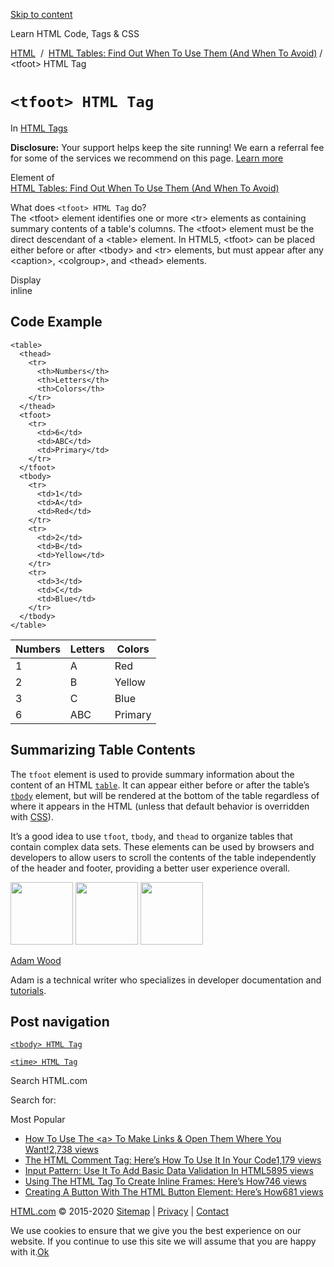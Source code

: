 <a href="#site-main" class="skip-link screen-reader-text">Skip to content</a>

[](https://html.com/)

Learn HTML Code, Tags & CSS

[HTML](https://html.com/)  /  [HTML Tables: Find Out When To Use Them (And When To Avoid)](https://html.com/tables/) / &lt;tfoot&gt; HTML Tag

# `<tfoot> HTML Tag`

In <span class="post-meta-category">[HTML Tags](https://html.com/tags/)</span>

**Disclosure:** Your support helps keep the site running! We earn a referral fee for some of the services we recommend on this page. [Learn more](https://html.com/disclosure/)

Element of  
[HTML Tables: Find Out When To Use Them (And When To Avoid)](https://html.com/tables/)

What does `<tfoot> HTML Tag` do?  
The &lt;tfoot&gt; element identifies one or more &lt;tr&gt; elements as containing summary contents of a table's columns. The &lt;tfoot&gt; element must be the direct descendant of a &lt;table&gt; element. In HTML5, &lt;tfoot&gt; can be placed either before or after &lt;tbody&gt; and &lt;tr&gt; elements, but must appear after any &lt;caption&gt;, &lt;colgroup&gt;, and &lt;thead&gt; elements.

Display  
inline

## Code Example

    <table>
      <thead>
        <tr>
          <th>Numbers</th>
          <th>Letters</th>
          <th>Colors</th>
        </tr>
      </thead>
      <tfoot>
        <tr>
          <td>6</td>
          <td>ABC</td>
          <td>Primary</td>
        </tr>
      </tfoot>
      <tbody>
        <tr>
          <td>1</td>
          <td>A</td>
          <td>Red</td>
        </tr>
        <tr>
          <td>2</td>
          <td>B</td>
          <td>Yellow</td>
        </tr>
        <tr>
          <td>3</td>
          <td>C</td>
          <td>Blue</td>
        </tr>
      </tbody>
    </table>

<table><thead><tr class="header"><th>Numbers</th><th>Letters</th><th>Colors</th></tr></thead><tbody><tr class="odd"><td>1</td><td>A</td><td>Red</td></tr><tr class="even"><td>2</td><td>B</td><td>Yellow</td></tr><tr class="odd"><td>3</td><td>C</td><td>Blue</td></tr><tr class="even"><td>6</td><td>ABC</td><td>Primary</td></tr></tbody></table>

<span class="underline"></span>

## Summarizing Table Contents

The `tfoot` element is used to provide summary information about the content of an HTML [`table`](https://html.com/tags/table/). It can appear either before or after the table’s [`tbody`](https://html.com/tags/tbody/) element, but will be rendered at the bottom of the table regardless of where it appears in the HTML (unless that default behavior is overridden with [CSS](https://html.com/css/)).

It’s a good idea to use `tfoot`, `tbody`, and `thead` to organize tables that contain complex data sets. These elements can be used by browsers and developers to allow users to scroll the contents of the table independently of the header and footer, providing a better user experience overall.

<img src="http://html.com/wp-content/plugins/a3-lazy-load/assets/images/lazy_placeholder.gif" class="lazy lazy-hidden avatar avatar-100 photo" width="100" height="100" />

<img src="http://html.com/wp-content/plugins/a3-lazy-load/assets/images/lazy_placeholder.gif" class="lazy lazy-hidden avatar avatar-100 photo" width="100" height="100" />

<img src="https://secure.gravatar.com/avatar/3af4194cc38fbc6d4e68fbe7536347d5?s=100&amp;d=mm&amp;r=g" class="avatar avatar-100 photo" srcset="https://secure.gravatar.com/avatar/3af4194cc38fbc6d4e68fbe7536347d5?s=200&amp;d=mm&amp;r=g 2x" width="100" height="100" />

[Adam Wood](https://html.com/author/html/)

<span class="fn">Adam is a technical writer who specializes in developer documentation and [tutorials](https://html.com/).</span>

[<span class="saboxplugin-icon-grey saboxplugin-icon-linkedin"></span>](https://www.linkedin.com/in/adammichaelwood)

<span id="tho-end-content" style="display: block; visibility: hidden;"></span>

## Post navigation

[<span class="nav-link-label"><span class="genericon genericon-previous"></span></span>`<tbody> HTML Tag`](https://html.com/tags/tbody/)

[`<time> HTML Tag`<span class="nav-link-label"><span class="genericon genericon-next"></span></span>](https://html.com/tags/time/)

Search HTML.com

<span class="screen-reader-text">Search for:</span>

Most Popular

- <a href="https://html.com/attributes/a-target/" class="popular_posts_bars_link">How To Use The &lt;a&gt; To Make Links &amp; Open Them Where You Want!</a><span class="popular_posts_bars_comment_count_hold"><a href="https://html.com/attributes/a-target/#comments" class="popular_posts_bars_comment_count">2,738 views</a><span class="popular_posts_bars_comment_count_triangle"></span></span>
- <a href="https://html.com/tags/comment-tag/" class="popular_posts_bars_link">The HTML Comment Tag: Here’s How To Use It In Your Code</a><span class="popular_posts_bars_comment_count_hold"><a href="https://html.com/tags/comment-tag/#comments" class="popular_posts_bars_comment_count">1,179 views</a><span class="popular_posts_bars_comment_count_triangle"></span></span>
- <a href="https://html.com/attributes/input-pattern/" class="popular_posts_bars_link">Input Pattern: Use It To Add Basic Data Validation In HTML5</a><span class="popular_posts_bars_comment_count_hold"><a href="https://html.com/attributes/input-pattern/#comments" class="popular_posts_bars_comment_count">895 views</a><span class="popular_posts_bars_comment_count_triangle"></span></span>
- <a href="https://html.com/tags/iframe/" class="popular_posts_bars_link">Using The HTML Tag To Create Inline Frames: Here’s How</a><span class="popular_posts_bars_comment_count_hold"><a href="https://html.com/tags/iframe/#comments" class="popular_posts_bars_comment_count">746 views</a><span class="popular_posts_bars_comment_count_triangle"></span></span>
- <a href="https://html.com/tags/button/" class="popular_posts_bars_link">Creating A Button With The HTML Button Element: Here’s How</a><span class="popular_posts_bars_comment_count_hold"><a href="https://html.com/tags/button/#comments" class="popular_posts_bars_comment_count">681 views</a><span class="popular_posts_bars_comment_count_triangle"></span></span>

[HTML.com](https://html.com/) © 2015-2020 [Sitemap](https://html.com/sitemap/) | [Privacy](https://html.com/privacy/) | [Contact](https://html.com/contact/)

<span id="cn-notice-text" class="cn-text-container">We use cookies to ensure that we give you the best experience on our website. If you continue to use this site we will assume that you are happy with it.</span><span id="cn-notice-buttons" class="cn-buttons-container"><a href="#" id="cn-accept-cookie" class="cn-set-cookie cn-button bootstrap button">Ok</a></span><a href="javascript:void(0);" id="cn-close-notice" class="cn-close-icon"></a>
